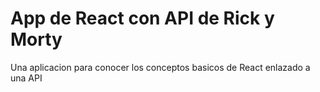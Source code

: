 # App de React con API de Rick y Morty
 Una aplicacion para conocer los conceptos basicos de React enlazado a una API 
